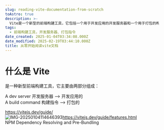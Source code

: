 ```yaml
---
slug: reading-vite-documentation-from-scratch
toAstro: true
description: >-
  Vite是一个新型的前端构建工具，它包括一个用于开发应用的开发服务器和一个用于打包的构建指令。Vite提供了NPM依赖解析和预打包功能，详细信息可以在其官方指南中找到。
tags:
  - 前端构建工具，开发服务器、打包指令
date_created: 2025-01-04T03:34:08.000Z
date_modified: 2025-02-19T03:44:10.000Z
title: 从零开始阅读vite文档
---
```


# 什么是 Vite

是一种新型前端构建工具，它主要由两部分组成：

A dev server 开发服务器 --> 开发应用的  
A build command 构建指令 --> 打包的

<https://vitejs.dev/guide/>  
![IMG-20250104114646393](/mdImages/IMG-20250104114646393.png)<https://vitejs.dev/guide/features.html>  
NPM Dependency Resolving and Pre-Bundling
